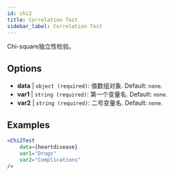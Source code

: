 ```yaml
---
id: chi2
title: Correlation Test
sidebar_label: Correlation Test
---
```


Chi-square独立性检验。

## Options

* __data__ | `object (required)`: 值数组对象. Default: `none`.
* __var1__ | `string (required)`: 第一个变量名. Default: `none`.
* __var2__ | `string (required)`: 二号变量名. Default: `none`.


## Examples

```jsx live
<Chi2Test
    data={heartdisease} 
    var1="Drugs"
    var2="Complications"
/>
```
